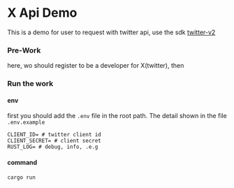 # X Api Demo
This is a demo for user to request with twitter api, use the sdk [twitter-v2](https://crates.io/crates/twitter-v2)

### Pre-Work
here, wo should register to be a developer for X(twitter), then

### Run the work

#### env
first you should add the `.env` file in the root path. The detail shown in the file `.env.example`

```shell
CLIENT_ID= # twitter client id
CLIENT_SECRET= # client secret
RUST_LOG= # debug, info, .e.g
```

#### command
```
cargo run
```